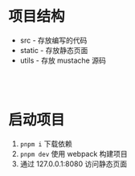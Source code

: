 # 项目结构

-   src - 存放编写的代码
-   static - 存放静态页面
-   utils - 存放 mustache 源码

<br>
<br>

# 启动项目

1. `pnpm i` 下载依赖
2. `pnpm dev` 使用 webpack 构建项目
3. 通过 127.0.0.1:8080 访问静态页面
